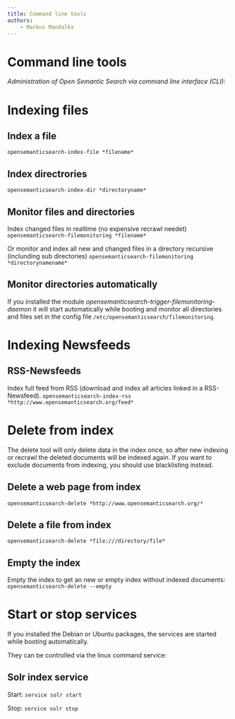 ```yaml
---
title: Command line tools
authors:
    - Markus Mandalka
---
```


# Command line tools


*Administration of Open Semantic Search via command line interface (CLI):*
# Indexing files


## Index a file


`opensemanticsearch-index-file *filename*`
## Index directrories


`opensemanticsearch-index-dir *directoryname*`
## Monitor files and directories


Index changed files in realtime (no expensive recrawl needet)
`opensemanticsearch-filemonitoring *filename*`

Or monitor and index all new and changed files in a directory recursive (inclunding sub directories)
`opensemanticsearch-filemonitoring *directorynamename*`
## Monitor directories automatically



If you installed the module *opensemanticsearch-trigger-filemonitoring-daemon* it will start automatically while booting and monitor all directories and files set in the config file `/etc/opensemanticsearch/filemonitoring`.

# Indexing Newsfeeds


## RSS-Newsfeeds


Index full feed from RSS (download and index all articles linked in a RSS-Newsfeed).
`opensemanticsearch-index-rss *http://www.opensemanticsearch.org/feed*`
# Delete from index


The delete tool will only delete data in the index once, so after new indexing or recrawl the deleted documents will be indexed again.
If you want to exclude documents from indexing, you should use blacklisting instead.

## Delete a web page from index


`opensemanticsearch-delete *http://www.opensemanticsearch.org/*`
## Delete a file from index


`opensemanticsearch-delete *file:///directory/file*`
## Empty the index


Empty the index to get an new or empty index without indexed documents:
`opensemanticsearch-delete --empty`
# Start or stop services


If you installed the Debian or Ubuntu packages, the services are started while booting automatically.

They can be controlled via the linux command service:

## Solr index service


Start:
`service solr start`

Stop:
`service solr stop`
